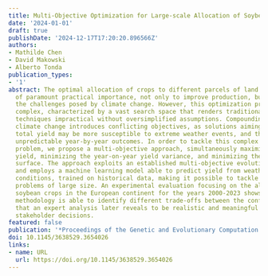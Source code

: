 ```yaml
---
title: Multi-Objective Optimization for Large-scale Allocation of Soybean Crops
date: '2024-01-01'
draft: true
publishDate: '2024-12-17T17:20:20.896566Z'
authors:
- Mathilde Chen
- David Makowski
- Alberto Tonda
publication_types:
- '1'
abstract: The optimal allocation of crops to different parcels of land is a problem
  of paramount practical importance, not only to improve production, but also to address
  the challenges posed by climate change. However, this optimization problem is inherently
  complex, characterized by a vast search space that renders traditional optimization
  techniques impractical without oversimplified assumptions. Compounding this challenge,
  climate change introduces conflicting objectives, as solutions aiming to just maximize
  total yield may be more susceptible to extreme weather events, and thus obtain more
  unpredictable year-by-year outcomes. In order to tackle this complex optimization
  problem, we propose a multi-objective approach, simultaneously maximizing the overall
  yield, minimizing the year-on-year yield variance, and minimizing the total cultivated
  surface. The approach exploits an established multi-objective evolutionary algorithm,
  and employs a machine learning model able to predict yield from weather and soil
  conditions, trained on historical data, making it possible to tackle allocation
  problems of large size. An experimental evaluation focusing on the allocation of
  soybean crops in the European continent for the years 2000-2023 shows that the proposed
  methodology is able to identify different trade-offs between the conflicting objectives,
  that an expert analysis later reveals to be realistic and meaningful for driving
  stakeholder decisions.
featured: false
publication: '*Proceedings of the Genetic and Evolutionary Computation Conference*'
doi: 10.1145/3638529.3654026
links:
- name: URL
  url: https://doi.org/10.1145/3638529.3654026
---
```


